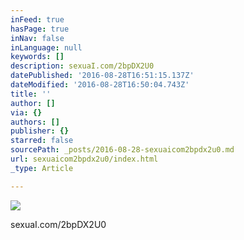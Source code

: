 ```yaml
---
inFeed: true
hasPage: true
inNav: false
inLanguage: null
keywords: []
description: sexuaI.com/2bpDX2U0
datePublished: '2016-08-28T16:51:15.137Z'
dateModified: '2016-08-28T16:50:04.743Z'
title: ''
author: []
via: {}
authors: []
publisher: {}
starred: false
sourcePath: _posts/2016-08-28-sexuaicom2bpdx2u0.md
url: sexuaicom2bpdx2u0/index.html
_type: Article

---
```

![](https://the-grid-user-content.s3-us-west-2.amazonaws.com/30d6a519-dcde-4c58-be53-40d7f337f16f.jpg)

sexuaI.com/2bpDX2U0